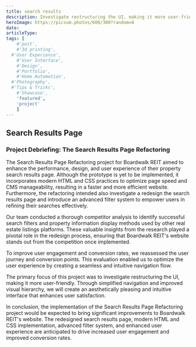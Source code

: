 ```yaml
---
title: search results
description: Investigate restructuring the UI, making it more user-friendly.
heroImage: https://picsum.photos/600/300?random=8
date:
articleType:
tags: [
	#'post',
	#'3d printing',
  #'User Experience',
	#'User Interface',
	#'Design',
	#'Portfolio',
	#'Home Automation',
  #'Photography',
  #'Tips & Tricks',
	#'Showcase',
	'featured',
	'project'
	]
---
```


## Search Results Page

<article>

### Project Debriefing: The Search Results Page Refactoring

The Search Results Page Refactoring project for Boardwalk REIT aimed to enhance the performance, design, and user experience of their property search results page. Although the prototype is yet to be implemented, it incorporates modern HTML and CSS practices to optimize page speed and CMS manageability, resulting in a faster and more efficient website. Furthermore, the refactoring intended also investigate  a redesign the search results page and introduce an advanced filter system to empower users in refining their searches effectively.

Our team conducted a thorough competitor analysis to identify successful search filters and property information display methods used by other real estate listings platforms. These valuable insights from the research played a pivotal role in the redesign process, ensuring that Boardwalk REIT's website stands out from the competition once implemented.

To improve user engagement and conversion rates, we reassessed the user journey and conversion points. This evaluation enabled us to optimize the user experience by creating a seamless and intuitive navigation flow.

The primary focus of this project was to  investigate restructuring the UI, making it more user-friendly. Through simplified navigation and improved visual hierarchy, we will create an aesthetically pleasing and intuitive interface that enhances user satisfaction.

In conclusion, the implementation of the Search Results Page Refactoring project would be expected to bring significant improvements to Boardwalk REIT's website. The redesigned search results page, modern HTML and CSS implementation, advanced filter system, and enhanced user experience are anticipated to drive increased user engagement and improved conversion rates.
</article>
